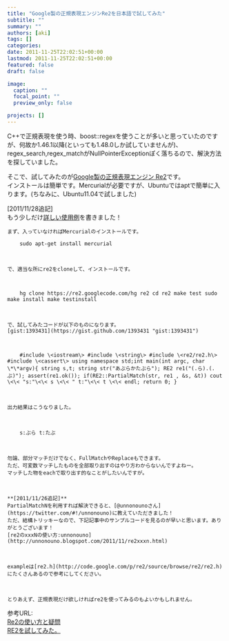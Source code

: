 ```yaml
---
title: "Google製の正規表現エンジンRe2を日本語で試してみた"
subtitle: ""
summary: ""
authors: [aki]
tags: []
categories: 
date: 2011-11-25T22:02:51+00:00
lastmod: 2011-11-25T22:02:51+00:00
featured: false
draft: false

image:
  caption: ""
  focal_point: ""
  preview_only: false

projects: []
---
```

C++で正規表現を使う時、boost::regexを使うことが多いと思っていたのですが、何故か1.46.1以降(といっても1.48.0しか試していませんが)、regex\_search,regex\_matchがNullPointerExceptionぽく落ちるので、解決方法を探していました。

そこで、試してみたのが[Google製の正規表現エンジン Re2](http://code.google.com/p/re2/)です。  
インストールは簡単です。Mercurialが必要ですが、Ubuntuではaptで簡単に入ります。(ちなみに、Ubuntu11.04で試しました)

[2011/11/28追記]  
もう少しだけ[詳しい使用例](http://chezou.wordpress.com/2011/11/26/%e6%ad%a3%e8%a6%8f%e8%a1%a8%e7%8f%be%e3%83%a9%e3%82%a4%e3%83%96%e3%83%a9%e3%83%aare2%e3%81%ae%e7%b0%a1%e5%8d%98%e3%81%aa%e4%bd%bf%e3%81%84%e6%96%b9%e3%81%be%e3%81%a8%e3%82%81/ "正規表現ライブラリre2の簡単な使い方まとめ")を書きました！

    まず、入っていなければMercurialのインストールです。
    
        sudo apt-get install mercurial
    
    
    
    で、適当な所にre2をcloneして、インストールです。
    
    
    
        hg clone https://re2.googlecode.com/hg re2 cd re2 make test sudo make install make testinstall
    
    
    
    で、試してみたコードが以下のものになります。  
    [gist:1393431](https://gist.github.com/1393431 "gist:1393431")
    
    
    
        #include \<iostream\> #include \<string\> #include \<re2/re2.h\> #include \<cassert\> using namespace std;int main(int argc, char \*\*argv){ string s,t; string str("あぶらかたぶら"); RE2 re1("(.ら).(.ぶ)"); assert(re1.ok()); if(RE2::PartialMatch(str, re1 , &s, &t)) cout \<\< "s:"\<\< s \<\< " t:"\<\< t \<\< endl; return 0; }
    
    
    
    出力結果はこうなりました。
    
    
    
        s:ぶら t:たぶ
    
    
    
    勿論、部分マッチだけでなく、FullMatchやReplaceもできます。  
    ただ、可変数マッチしたものを全部取り出すのはやり方わからないんですよねー。  
    マッチした物をeachで取り出す的なことがしたいんですが。
    
    
    
    **[2011/11/26追記]**  
    PartialMatchNを利用すれば解決できると、[@unnonounoさん](https://twitter.com/#!/unnonouno)に教えていただきました！  
    ただ、結構トリッキーなので、下記記事中のサンプルコードを見るのが早いと思います。ありがとうございます！  
    [re2のxxxNの使い方:unnonouno](http://unnonouno.blogspot.com/2011/11/re2xxxn.html)
    
    
    
    exampleは[re2.h](http://code.google.com/p/re2/source/browse/re2/re2.h)にたくさんあるので参考にしてください。
    
    
    
    とりあえず、正規表現だけ欲しければre2を使ってみるのもよいかもしれません。
    

参考URL:  
[Re2の使い方と疑問](http://blog.broomie.net/?id=43)  
[RE2を試してみた。](http://d.hatena.ne.jp/tkuro/20100317/1268807785)
